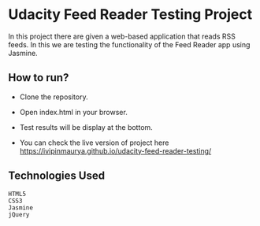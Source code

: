 # Udacity Feed Reader Testing Project

In this project there are given a web-based application that reads RSS feeds. In this we are testing the functionality of the Feed Reader app using Jasmine.

## How to run?
* Clone the repository.
* Open index.html in your browser.
* Test results will be display at the bottom.

* You can check the live version of project here https://ivipinmaurya.github.io/udacity-feed-reader-testing/

## Technologies Used
    HTML5
    CSS3
    Jasmine
    jQuery
